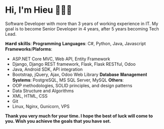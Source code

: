 # Hi, I'm Hieu 👨🏻‍💻

<!-- <img src="images/cover_profile.jpg" height="518px"> -->

Software Developer with more than 3 years of working experience in IT. My goal is to become Senior Developer in 4 years, after 5 years becoming Tech Lead.

𝗛𝗮𝗿𝗱 𝘀𝗸𝗶𝗹𝗹𝘀:
𝐏𝐫𝐨𝐠𝐫𝐚𝐦𝐦𝐢𝐧𝐠 𝐋𝐚𝐧𝐠𝐮𝐚𝐠𝐞𝐬: C#, Python, Java, Javascript
𝐅𝐫𝐚𝐦𝐞𝐰𝐨𝐫𝐤𝐬/𝐏𝐥𝐚𝐟𝐨𝐫𝐦𝐬:
- ASP.NET Core MVC, Web API, Entity Framework
- Django, Django REST framework, Flask, Flask RESTful, Odoo
- Java, Android SDK, API integration
- Bootstrap, jQuery, Ajax, Odoo Web Library
𝐃𝐚𝐭𝐚𝐛𝐚𝐬𝐞 𝐌𝐚𝐧𝐚𝐠𝐞𝐦𝐞𝐧𝐭 𝐒𝐲𝐬𝐭𝐞𝐦𝐬: PostgreSQL, MS SQL Server, MySQL
𝐎𝐭𝐡𝐞𝐫𝐬:
- OOP methodologies, SOLID principles, and design patterns
- Data Structure and Algorithms
- XML, HTML, CSS
- Git
- Linux, Nginx, Gunicorn, VPS

**Thank you very much for your time. I hope the best of luck will come to you. Wish you achieve the goals that you have set.**
